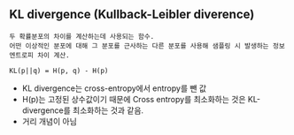 ## KL divergence (Kullback-Leibler diverence)
```
두 확률분포의 차이를 계산하는데 사용되는 함수.
어떤 이상적인 분포에 대해 그 분포를 근사하는 다른 분포를 사용해 샘플링 시 발생하는 정보 엔트로피 차이 계산.
```
```
KL(p||q) = H(p, q) - H(p)
```
- KL divergence는 cross-entropy에서 entropy를 뺀 값
- H(p)는 고정된 상수값이기 때문에 Cross entropy를 최소화하는 것은 KL-divergence를 최소화하는 것과 같음.
- 거리 개념이 아님
